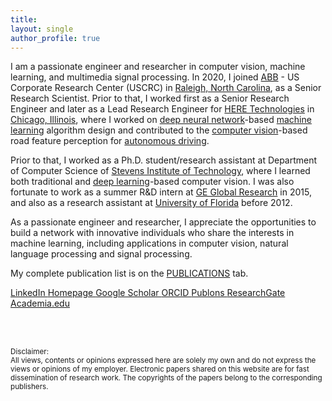 ```yaml
---
title:  
layout: single
author_profile: true
---
```


I am a passionate engineer and researcher in computer vision, machine learning, and multimedia signal processing. In 2020, I joined [ABB](https://en.wikipedia.org/wiki/ABB) - US Corporate Research Center (USCRC) in [Raleigh, North Carolina](https://en.wikipedia.org/wiki/Raleigh,_North_Carolina), as a Senior Research Scientist. Prior to that, I worked first as a Senior Research Engineer and later as a Lead Research Engineer for [HERE Technologies](https://en.wikipedia.org/wiki/Here_Technologies) in [Chicago, Illinois](https://en.wikipedia.org/wiki/Chicago), where I worked on [deep neural network](https://en.wikipedia.org/wiki/Artificial_neural_network)-based [machine learning](https://en.wikipedia.org/wiki/Machine_learning) algorithm design and contributed to the [computer vision](https://en.wikipedia.org/wiki/Computer_vision)-based road feature perception for [autonomous driving](https://en.wikipedia.org/wiki/Self-driving_car). 

Prior to that, I worked as a Ph.D. student/research assistant at Department of Computer Science of [Stevens Institute of Technology](https://en.wikipedia.org/wiki/Stevens_Institute_of_Technology), where I learned both traditional and [deep learning](https://en.wikipedia.org/wiki/Deep_learning)-based computer vision. I was also fortunate to work as a summer R&D intern at [GE Global Research](https://en.wikipedia.org/wiki/GE_Global_Research) in 2015, and also as a research assistant at [University of Florida](https://en.wikipedia.org/wiki/University_of_Florida) before 2012. 

As a passionate engineer and researcher, I appreciate the opportunities to build a network with innovative individuals who share the interests in  machine learning, including applications in computer vision, natural language processing and signal processing. 

My complete publication list is on the [PUBLICATIONS](https://qilin-zhang.github.io/publications/) tab.



<a href="https://www.linkedin.com/in/qzhang5" itemprop="sameAs">
<i class="fa fa-fw fa-linkedin-square" aria-hidden="true"></i>LinkedIn
</a> <a href="https://qilin-zhang.github.io/publications/" itemprop="sameAs">
<i class="fa fa-fw fa-home" aria-hidden="true"></i>Homepage
</a> <a href="https://scholar.google.com/citations?hl=en&user=q_dBKjoAAAAJ">
<i class="fa fa-fw fa-google" aria-hidden="true"></i>Google Scholar
</a> <a href="https://orcid.org/0000-0002-7917-9749">
<i class="fa fa-fw fa-id-badge" aria-hidden="true"></i>ORCID
</a> <a href="https://publons.com/a/1348230">
<i class="fa fa-fw fa-product-hunt" aria-hidden="true"></i>Publons
</a> <a href="https://www.researchgate.net/profile/Qilin-Zhang-4">
<i class="fa fa-fw fa-file-pdf-o" aria-hidden="true"></i>ResearchGate
</a> <a href="https://abb.academia.edu/QilinZhang/Papers">
<i class="fa fa-fw fa-font" aria-hidden="true"></i>Academia.edu
</a>


<br/><br/>

<sub>Disclaimer:<br>
All views, contents or opinions expressed here are solely my own and do not express the views or opinions of my employer. 
Electronic papers shared on this website are for fast dissemination of research work. The copyrights of the papers belong to the corresponding publishers.</sub>
